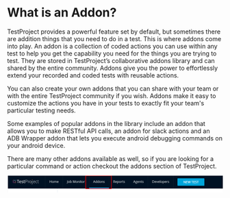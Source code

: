 # What is an Addon?

TestProject provides a powerful feature set by default, but sometimes there are addition things that you need to do in a test. This is where addons come into play. An addon is a collection of coded actions you can use within any test to help you get the capability you need for the things you are trying to test. They are stored in TestProject’s collaborative addons library and can shared by the entire community. Addons give you the power to effortlessly extend your recorded and coded tests with reusable actions.

You can also create your own addons that you can share with your team or with the entire TestProject community if you wish. Addons make it easy to customize the actions you have in your tests to exactly fit your team's particular testing needs. 

Some examples of popular addons in the library include an addon that allows you to make RESTful API calls, an addon for slack actions and an ADB Wrapper addon that lets you execute android debugging commands on your android device.

There are many other addons available as well, so if you are looking for a particular command or action checkout the addons section of TestProject.

![Addons Menu](../.gitbook/assets/image%20%28240%29.png)

